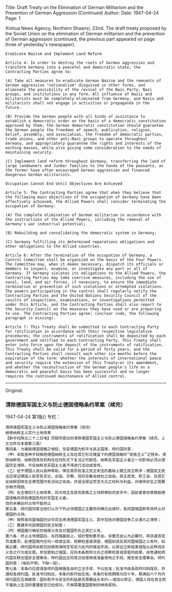 Title: Draft Treaty on the Elimination of German Militarism and the Prevention of German Aggression (Continued)
Author:
Date: 1947-04-24
Page: 1

Xinhua News Agency, Northern Shaanxi, 22nd. The draft treaty proposed by the Soviet Union on the elimination of German militarism and the prevention of German aggression (continued, the previous part appeared on page three of yesterday's newspaper).

    Eradicate Nazism and Implement Land Reform

    Article 4: In order to destroy the roots of German aggression and transform Germany into a peaceful and democratic state, the Contracting Parties agree to:

    (A) Take all measures to eradicate German Nazism and the remnants of German aggressive "nationalism" disguised in other forms, and eliminate the possibility of the revival of the Nazi Party, Nazi groups, and institutions in any form. All influence of Nazis and militarists must be completely eliminated from Germany, and Nazis and militarists shall not engage in activities or propaganda in the future.

    (B) Provide the German people with all kinds of assistance to establish a democratic order on the basis of a democratic constitution approved by them; the German democratic constitution should guarantee the German people the freedoms of speech, publication, religion, belief, assembly, and association, the freedom of democratic parties, trade unions, and other anti-Nazi groups to operate throughout Germany, and appropriately guarantee the rights and interests of the working masses, while also giving some consideration to the needs of maintaining security.

    (C) Implement land reform throughout Germany, transferring the land of large landowners and Junker families to the hands of the peasants, as the former have often encouraged German aggression and financed dangerous German militarists.

    Occupation Cannot End Until Objectives Are Achieved

    Article 5: The Contracting Parties agree that when they believe that the following main objectives of the occupation of Germany have been effectively achieved, the Allied Powers shall consider terminating the occupation of Germany:

    (A) The complete elimination of German militarism in accordance with the instructions of the Allied Powers, including the removal of Germany's war industrial potential;

    (B) Rebuilding and consolidating the democratic system in Germany;

    (C) Germany fulfilling its determined reparations obligations and other obligations to the Allied countries.

    Article 6: After the termination of the occupation of Germany, a Control Committee shall be organized on the basis of the Four Powers. The Committee may, when it deems necessary, dispatch its officials or members to inspect, examine, or investigate any part or all of Germany. If Germany violates its obligations to the Allied Powers, the Contracting Parties may take coercive measures, including the use of naval, land, and air forces, if necessary, to ensure the immediate termination or prevention of such violations or attempted violations. The powers participating in the control shall regularly notify the Contracting Parties and the United Nations Security Council of the results of inspections, examinations, or investigations permitted under this Article, and the Contracting Parties shall also report to the Security Council on the measures they have used or are preparing to use. The Contracting Parties agree: (unclear code, the following paragraph is missing).

    Article 7: This Treaty shall be submitted to each Contracting Party for ratification in accordance with their respective legislative procedures; the instruments of ratification shall be deposited by each government and notified to each Contracting Party. This Treaty shall enter into force upon the deposit of the instruments of ratification. This Treaty shall be valid for a period of forty years, and the Contracting Parties shall consult each other six months before the expiration of the term: whether the interests of international peace and security require the extension of this Treaty—or its amendment, and whether the reconstruction of the German people's life on a democratic and peaceful basis has been successful and no longer requires the continued maintenance of Allied control.



<hr /> 

Original: 


### 清除德国军国主义与防止德国侵略条约草案（续完）

1947-04-24
第1版()
专栏：

    清除德国军国主义与防止德国侵略条约草案（续完）
    根绝纳粹主义实行土地改革
    【新华社陕北二十二日电】苏联所提出的清除德国军国主义与防止德国侵略条约草案（续完，上文见昨日本报第三版）
    第四条：为摧毁德国侵略之根柱，及变德国为和平与民主国家，缔约国同意：
    （甲）采取各种手段根绝德国纳粹主义及在其它形式掩盖下的德国侵略的“民族主义”之残余，清除纳粹党、纳粹团体及机构在任何形式下复活之可能性。纳粹及军国主义者之一切影响必须从德国完全清除，今后纳粹及军国主义者不得进行活动或宣传。
    （乙）给予德国人民以各种帮助，俾在其所批准之民主宪法的基础上建立民主秩序；德国民主宪法应保证德国人民享有言论、出版、宗教、信仰及集会结社之自由，民主政党、职工会、及其它反纳粹团体在全德范围内有活动之自由，并适当保证劳苦大众之权利与利益，对维持安全之需要亦稍予照顾。
    （丙）在全德实行土地改革，将大地主及容克家族之土地转移到农民手中，因前者曾经常鼓励德国侵略并资助德国危险的军国主义者。
    目的未确达时占领不能终止
    第五条：缔约国同意当他们认为下列占领德国之主要目的确已达成时，各同盟强国即考虑终止对德国的占领。
    （甲）按照各同盟强国的训令完全肃清德国军国主义，其中包括对德国战争工业潜力之清除；
    （乙）重建并巩固德国的民主制度；
    （丙）德国履行确定的赔偿义务及对盟国所负之其它义务。
    第六条：终止占领德国后，在四强基础上，组织管制委员会。该委员会认为必要时，得派遣其官员或委员，赴德国境内任何一部或全部，视察检查或调查。德国如违反其同盟强国之义务时，如属必要，缔约国得采取包括使用海陆空军武力在内的强迫手段，以保证立即结束或阻止此种违反义务之行为或企图。参加管制之强国，应将本条款所允许之视察检查或调查的结果，经常通知缔约国及联合国安全理事会，缔约国且应将其已经使用或准备使用之手段，报告安全理事会。缔约国同意：（电码不明，下缺一段）。
    第七条：本条约应提请各缔约国根据各自的立法手续，予以批准；批准书由各政府归档保存，并通知各缔约国。批准书归档后，本条约即开始生效。本条约有效期限为四十年，期满前六个月内缔约国应互相磋商：国际和平与安全的利益是否需要延长本约——或加以修正，德国人民在民主和平基础上生活的重建是否已经成功，不再需要盟国管制的继续保持。
